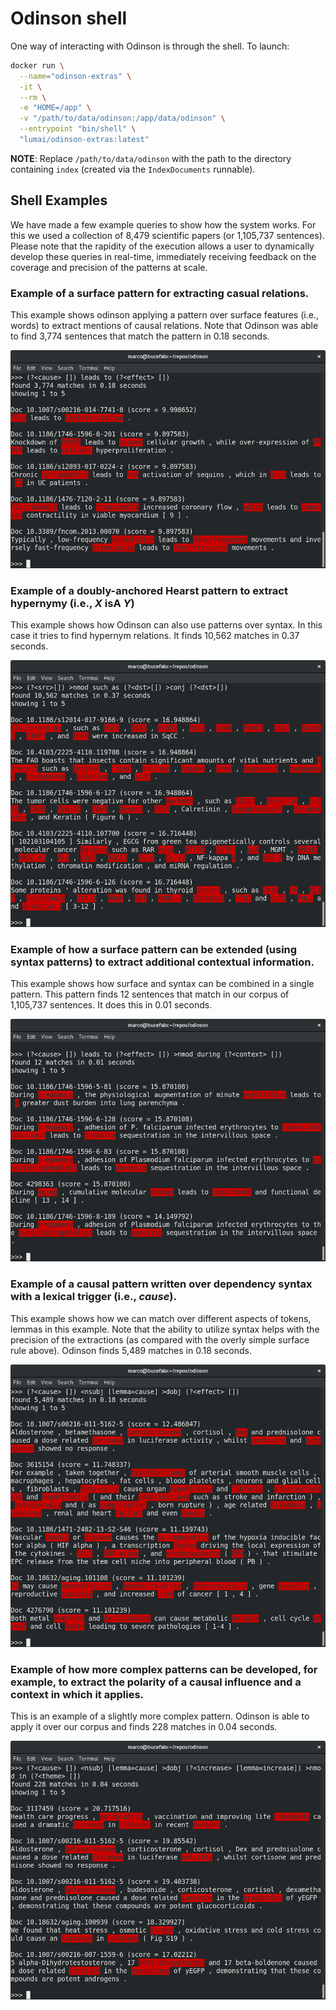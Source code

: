 # Odinson shell

One way of interacting with Odinson is through the shell.  To launch:

```bash
docker run \
  --name="odinson-extras" \
  -it \
  --rm \
  -e "HOME=/app" \
  -v "/path/to/data/odinson:/app/data/odinson" \
  --entrypoint "bin/shell" \
  "lumai/odinson-extras:latest"
```

**NOTE**: Replace `/path/to/data/odinson` with the path to the directory containing `index` (created via the `IndexDocuments` runnable).


## Shell Examples

We have made a few example queries to show how the system works. For this we used a collection of 8,479 scientific papers (or 1,105,737 sentences). Please note that the rapidity of the execution allows a user to dynamically develop these queries in real-time, immediately receiving feedback on the coverage and precision of the patterns at scale.

### Example of a surface pattern for extracting casual relations.

This example shows odinson applying a pattern over surface features (i.e., words) to extract mentions of causal relations. Note that Odinson was able to find 3,774 sentences that match the pattern in 0.18 seconds.

![example 1](images/image1.png "example 1")



### Example of a doubly-anchored Hearst pattern to extract hypernymy (i.e., _X_ isA _Y_)

This example shows how Odinson can also use patterns over syntax. In this case it tries to find hypernym relations. It finds 10,562 matches in 0.37 seconds.

![example 2](images/image2.png "example 2")



### Example of how a surface pattern can be extended (using syntax patterns) to extract additional contextual information.

This example shows how surface and syntax can be combined in a single pattern. This pattern finds 12 sentences that match in our corpus of 1,105,737 sentences. It does this in 0.01 seconds.

![example 3](images/image3.png "example 3")



### Example of a causal pattern written over dependency syntax with a lexical trigger (i.e., _cause_).

This example shows how we can match over different aspects of tokens, lemmas in this example. Note that the ability to utilize syntax helps with the precision of the extractions (as compared with the overly simple surface rule above). Odinson finds 5,489 matches in 0.18 seconds.

![example 4](images/image4.png "example 4")



### Example of how more complex patterns can be developed, for example, to extract the polarity of a causal influence and a context in which it applies.

This is an example of a slightly more complex pattern. Odinson is able to apply it over our corpus and finds 228 matches in 0.04 seconds.

![example 5](images/image5.png "example 5")

